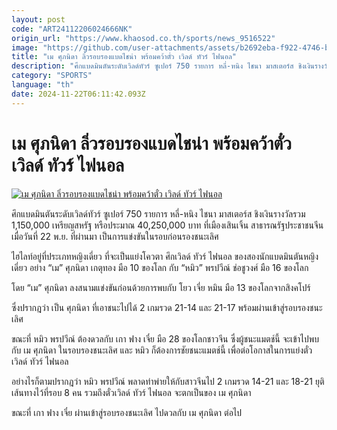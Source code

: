 ```yaml
---
layout: post
code: "ART24112206024666NK"
origin_url: "https://www.khaosod.co.th/sports/news_9516522"
image: "https://github.com/user-attachments/assets/b2692eba-f922-4746-b083-5c81026ca9d9"
title: "เม ศุภนิดา ลิ่วรอบรองแบดไชน่า พร้อมคว้าตั๋ว เวิลด์ ทัวร์ ไฟนอล"
description: "ศึกแบดมินตันระดับเวิลด์ทัวร์ ซูเปอร์ 750 รายการ หลี่-หนิง ไชนา มาสเตอร์ส ชิงเงินรางวัลรวม 1,150,000 เหรียญสหรัฐ หรือประมาณ 40,250,000 บาท ท"
category: "SPORTS"
language: "th"
date: 2024-11-22T06:11:42.093Z
---
```


# เม ศุภนิดา ลิ่วรอบรองแบดไชน่า พร้อมคว้าตั๋ว เวิลด์ ทัวร์ ไฟนอล

[![เม ศุภนิดา ลิ่วรอบรองแบดไชน่า พร้อมคว้าตั๋ว เวิลด์ ทัวร์ ไฟนอล](https://www.khaosod.co.th/wpapp/uploads/2024/11/may-1.jpg "เม ศุภนิดา ลิ่วรอบรองแบดไชน่า พร้อมคว้าตั๋ว เวิลด์ ทัวร์ ไฟนอล")](https://www.khaosod.co.th/wpapp/uploads/2024/11/may-1.jpg)

ศึกแบดมินตันระดับเวิลด์ทัวร์ ซูเปอร์ 750 รายการ หลี่-หนิง ไชนา มาสเตอร์ส ชิงเงินรางวัลรวม 1,150,000 เหรียญสหรัฐ หรือประมาณ 40,250,000 บาท ที่เมืองเสินเจิ้น สาธารณรัฐประชาชนจีน เมื่อวันที่ 22 พ.ย. ที่ผ่านมา เป็นการแข่งขันในรอบก่อนรองชนะเลิศ

ไฮไลท์อยู่ที่ประเภทหญิงเดี่ยว ที่จะเป็นแย่งโควตา ศึกเวิลด์ ทัวร์ ไฟนอล ของสองนักแบดมินตันหญิงเดี่ยว อย่าง “เม” ศุภนิดา เกตุทอง มือ 10 ของโลก กับ “หมิว” พรปวีณ์ ช่อชูวงศ์ มือ 16 ของโลก

โดย “เม” ศุภนิดา ลงสนามแข่งขันก่อนด้วยการพบกับ โยว เจี่ย หมิน มือ 13 ของโลกจากสิงคโปร์

ซึ่งปรากฎว่า เป็น ศุภนิดา ที่เอาชนะไปได้ 2 เกมรวด 21-14 และ 21-17 พร้อมผ่านเข้าสู่รอบรองชนะเลิศ

ขณะที่ หมิว พรปวีณ์ ต้องดวลกับ เกา ฟาง เจี๋ย มือ 28 ของโลกชาวจีน ซึ่งผู้ชนะแมตช์นี้ จะเข้าไปพบกับ เม ศุภนิดา ในรอบรองชนะเลิศ และ หมิว ก็ต้องการชัยชนะแมตช์นี้ เพื่อต่อโอกาสในการแย่งตั๋วเวิลด์ ทัวร์ ไฟนอล

อย่างไรก็ตามปรากฎว่า หมิว พรปวีณ์ พลาดท่าพ่ายให้กับสาวจีนไป 2 เกมรวด 14-21 และ 18-21 ยุติเส้นทางไว้ที่รอบ 8 คน รวมถึงตั๋วเวิลด์ ทัวร์ ไฟนอล จะตกเป็นของ เม ศุภนิดา

ขณะที่ เกา ฟาง เจี๋ย ผ่านเข้าสู่รอบรองชนะเลิศ ไปดวลกับ เม ศุภนิดา ต่อไป